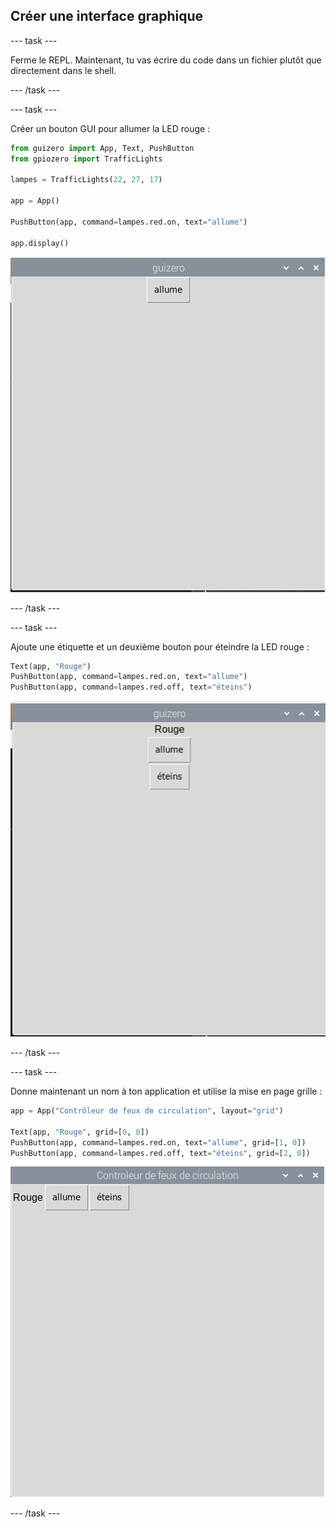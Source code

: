 ## Créer une interface graphique

\--- task \---

Ferme le REPL. Maintenant, tu vas écrire du code dans un fichier plutôt que directement dans le shell.

\--- /task \---

\--- task \---

Créer un bouton GUI pour allumer la LED rouge :

```python
from guizero import App, Text, PushButton
from gpiozero import TrafficLights

lampes = TrafficLights(22, 27, 17)

app = App()

PushButton(app, command=lampes.red.on, text="allume")

app.display()
```

![](images/guizero-1.png)

\--- /task \---

\--- task \---

Ajoute une étiquette et un deuxième bouton pour éteindre la LED rouge :

```python
Text(app, "Rouge")
PushButton(app, command=lampes.red.on, text="allume")
PushButton(app, command=lampes.red.off, text="éteins")
```

![](images/guizero-2.png)

\--- /task \---

\--- task \---

Donne maintenant un nom à ton application et utilise la mise en page grille :

```python
app = App("Contrôleur de feux de circulation", layout="grid")

Text(app, "Rouge", grid=[0, 0])
PushButton(app, command=lampes.red.on, text="allume", grid=[1, 0])
PushButton(app, command=lampes.red.off, text="éteins", grid=[2, 0])
```

![](images/guizero-3.png)

\--- /task \---